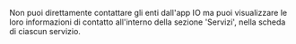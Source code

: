 Non puoi direttamente contattare gli enti dall'app IO ma puoi visualizzare le loro informazioni di contatto all'interno della sezione 'Servizi', nella scheda di ciascun servizio. 